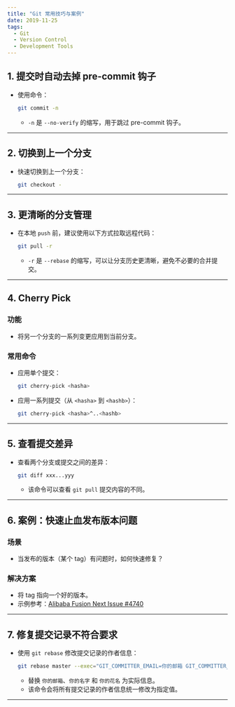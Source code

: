 ```yaml
---
title: "Git 常用技巧与案例"
date: 2019-11-25
tags:
  - Git
  - Version Control
  - Development Tools
---
```


## **1. 提交时自动去掉 pre-commit 钩子**

- 使用命令：
  ```bash
  git commit -n
  ```
  - `-n` 是 `--no-verify` 的缩写，用于跳过 pre-commit 钩子。

---

## **2. 切换到上一个分支**

- 快速切换到上一个分支：
  ```bash
  git checkout -
  ```

---

## **3. 更清晰的分支管理**

- 在本地 `push` 前，建议使用以下方式拉取远程代码：
  ```bash
  git pull -r
  ```
  - `-r` 是 `--rebase` 的缩写，可以让分支历史更清晰，避免不必要的合并提交。

---

## **4. Cherry Pick**

### **功能**

- 将另一个分支的一系列变更应用到当前分支。

### **常用命令**

- 应用单个提交：
  ```bash
  git cherry-pick <hasha>
  ```
- 应用一系列提交（从 `<hasha>` 到 `<hashb>`）：
  ```bash
  git cherry-pick <hasha>^..<hashb>
  ```

---

## **5. 查看提交差异**

- 查看两个分支或提交之间的差异：
  ```bash
  git diff xxx...yyy
  ```
  - 该命令可以查看 `git pull` 提交内容的不同。

---

## **6. 案例：快速止血发布版本问题**

### **场景**

- 当发布的版本（某个 tag）有问题时，如何快速修复？

### **解决方案**

- 将 tag 指向一个好的版本。
- 示例参考：[Alibaba Fusion Next Issue #4740](https://github.com/alibaba-fusion/next/issues/4740)

---

## **7. 修复提交记录不符合要求**

- 使用 `git rebase` 修改提交记录的作者信息：
  ```bash
  git rebase master --exec="GIT_COMMITTER_EMAIL=你的邮箱 GIT_COMMITTER_NAME=你的名字 git commit --amend --author='你的花名 <你的邮箱>' -C HEAD"
  ```
  - 替换 `你的邮箱`、`你的名字` 和 `你的花名` 为实际信息。
  - 该命令会将所有提交记录的作者信息统一修改为指定值。

---
